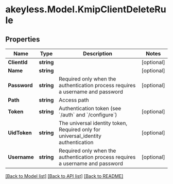 # akeyless.Model.KmipClientDeleteRule
## Properties

Name | Type | Description | Notes
------------ | ------------- | ------------- | -------------
**ClientId** | **string** |  | [optional] 
**Name** | **string** |  | [optional] 
**Password** | **string** | Required only when the authentication process requires a username and password | [optional] 
**Path** | **string** | Access path | 
**Token** | **string** | Authentication token (see &#x60;/auth&#x60; and &#x60;/configure&#x60;) | [optional] 
**UidToken** | **string** | The universal identity token, Required only for universal_identity authentication | [optional] 
**Username** | **string** | Required only when the authentication process requires a username and password | [optional] 

[[Back to Model list]](../README.md#documentation-for-models) [[Back to API list]](../README.md#documentation-for-api-endpoints) [[Back to README]](../README.md)

